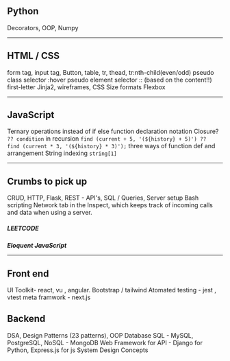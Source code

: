 ## Python
Decorators,   OOP,   Numpy
____
## HTML / CSS
form tag,  input tag,  Button,  table, tr, thead,    tr:nth-child(even/odd)
pseudo class selector   :hover
pseudo element selector  :: (based on the content!!) first-letter
Jinja2,   wireframes,  CSS Size formats        Flexbox
____
## JavaScript
Ternary operations instead of if else
function declaration notation
Closure?
`?? condition` in recursion
`find (current + 5, '(${history} + 5)') ??	find (current * 3, '(${history} * 3)');`
three ways of function def and arrangement
String indexing `string[1]`

_______________
## Crumbs to pick up
CRUD,  HTTP,  Flask,  REST  -  API's, SQL / Queries,  Server setup
Bash scripting
Network tab in the Inspect, which keeps track of incoming calls and data when using a server.
##### LEETCODE

***Eloquent JavaScript***




_____________________________________
## Front end 
UI Toolkit- react, vu , angular.          Bootstrap / tailwind 
Atomated testing -  jest , vtest        meta framwork - next.js 

## Backend
DSA,      Design Patterns (23 patterns),       OOP
Database   SQL - MySQL, PostgreSQL,       NoSQL - MongoDB
Web Framework for API - Django for Python, Express.js for js
System Design Concepts


